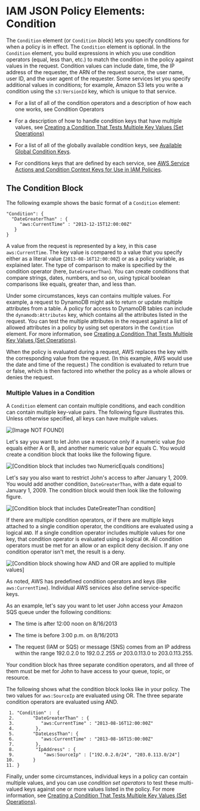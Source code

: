 # IAM JSON Policy Elements: Condition<a name="reference_policies_elements_condition"></a>

The `Condition` element \(or `Condition` *block*\) lets you specify conditions for when a policy is in effect\. The `Condition` element is optional\. In the `Condition` element, you build expressions in which you use condition operators \(equal, less than, etc\.\) to match the condition in the policy against values in the request\. Condition values can include date, time, the IP address of the requester, the ARN of the request source, the user name, user ID, and the user agent of the requester\. Some services let you specify additional values in conditions; for example, Amazon S3 lets you write a condition using the `s3:VersionId` key, which is unique to that service\.

+ For a list of all of the condition operators and a description of how each one works, see Condition Operators

+ For a description of how to handle condition keys that have multiple values, see [Creating a Condition That Tests Multiple Key Values \(Set Operations\)](reference_policies_multi-value-conditions.md)

+ For a list of all of the globally available condition keys, see [Available Global Condition Keys](reference_policies_condition-keys.md#AvailableKeys)\.

+ For conditions keys that are defined by each service, see [AWS Service Actions and Condition Context Keys for Use in IAM Policies](reference_policies_actionsconditions.md)\.

## The Condition Block<a name="AccessPolicyLanguage_ConditionBlock"></a>

The following example shows the basic format of a `Condition` element:

```
"Condition": {
  "DateGreaterThan" : {
     "aws:CurrentTime" : "2013-12-15T12:00:00Z"
   }
}
```

A value from the request is represented by a key, in this case `aws:CurrentTime`\. The key value is compared to a value that you specify either as a literal value \(`2013-08-16T12:00:00Z`\) or as a policy variable, as explained later\. The type of comparison to make is specified by the condition operator \(here, `DateGreaterThan`\)\. You can create conditions that compare strings, dates, numbers, and so on, using typical boolean comparisons like equals, greater than, and less than\. 

Under some circumstances, keys can contains multiple values\. For example, a request to DynamoDB might ask to return or update multiple attributes from a table\. A policy for access to DynamoDB tables can include the `dynamodb:Attributes` key, which contains all the attributes listed in the request\. You can test the multiple attributes in the request against a list of allowed attributes in a policy by using set operators in the `Condition` element\. For more information, see [Creating a Condition That Tests Multiple Key Values \(Set Operations\)](reference_policies_multi-value-conditions.md)\. 

When the policy is evaluated during a request, AWS replaces the key with the corresponding value from the request\. \(In this example, AWS would use the date and time of the request\.\) The condition is evaluated to return true or false, which is then factored into whether the policy as a whole allows or denies the request\. 

### Multiple Values in a Condition<a name="Condition-multiple-conditions"></a>

A `Condition` element can contain multiple conditions, and each condition can contain multiple key\-value pairs\. The following figure illustrates this\. Unless otherwise specified, all keys can have multiple values\.

![\[Image NOT FOUND\]](http://alpha-docs-aws.amazon.com/IAM/latest/UserGuide/images/AccessPolicyLanguage_Condition_Block.diagram.png)

Let's say you want to let John use a resource only if a numeric value *foo* equals either A or B, and another numeric value *bar* equals C\. You would create a condition block that looks like the following figure\.

![\[Condition block that includes two NumericEquals conditions\]](http://alpha-docs-aws.amazon.com/IAM/latest/UserGuide/images/AccessPolicyLanguage_Condition_Example1.diagram.png)

Let's say you also want to restrict John's access to after January 1, 2009\. You would add another condition, `DateGreaterThan`, with a date equal to January 1, 2009\. The condition block would then look like the following figure\.

![\[Condition block that includes DateGreaterThan condition\]](http://alpha-docs-aws.amazon.com/IAM/latest/UserGuide/images/AccessPolicyLanguage_Condition_Example2.diagram.png)

If there are multiple condition operators, or if there are multiple keys attached to a single condition operator, the conditions are evaluated using a logical `AND`\. If a single condition operator includes multiple values for one key, that condition operator is evaluated using a logical `OR`\. All condition operators must be met for an allow or an explicit deny decision\. If any one condition operator isn't met, the result is a deny\.

![\[Condition block showing how AND and OR are applied to multiple values\]](http://alpha-docs-aws.amazon.com/IAM/latest/UserGuide/images/AccessPolicyLanguage_Condition_Block_AND.diagram.png)

As noted, AWS has predefined condition operators and keys \(like `aws:CurrentTime`\)\. Individual AWS services also define service\-specific keys\.

As an example, let's say you want to let user John access your Amazon SQS queue under the following conditions:

+ The time is after 12:00 noon on 8/16/2013

+ The time is before 3:00 p\.m\. on 8/16/2013

+ The request \(IAM or SQS\) or message \(SNS\) comes from an IP address within the range 192\.0\.2\.0 to 192\.0\.2\.255 *or* 203\.0\.113\.0 to 203\.0\.113\.255\.

Your condition block has three separate condition operators, and all three of them must be met for John to have access to your queue, topic, or resource\.

The following shows what the condition block looks like in your policy\. The two values for `aws:SourceIp` are evaluated using OR\. The three separate condition operators are evaluated using AND\.

```
 1. "Condition" :  {
 2.       "DateGreaterThan" : {
 3.          "aws:CurrentTime" : "2013-08-16T12:00:00Z"
 4.        },
 5.       "DateLessThan": {
 6.          "aws:CurrentTime" : "2013-08-16T15:00:00Z"
 7.        },
 8.        "IpAddress" : {
 9.           "aws:SourceIp" : ["192.0.2.0/24", "203.0.113.0/24"]
10.       }
11. }
```

Finally, under some circumstances, individual keys in a policy can contain multiple values, and you can use *condition set operators* to test these multi\-valued keys against one or more values listed in the policy\. For more information, see [Creating a Condition That Tests Multiple Key Values \(Set Operations\)](reference_policies_multi-value-conditions.md)\. 